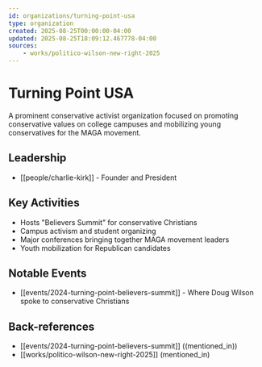 ```yaml
---
id: organizations/turning-point-usa
type: organization
created: 2025-08-25T00:00:00-04:00
updated: 2025-08-25T18:09:12.467778-04:00
sources:
    - works/politico-wilson-new-right-2025
---
```


# Turning Point USA

A prominent conservative activist organization focused on promoting conservative values on college campuses and mobilizing young conservatives for the MAGA movement.

## Leadership

- [[people/charlie-kirk]] - Founder and President

## Key Activities

- Hosts "Believers Summit" for conservative Christians
- Campus activism and student organizing
- Major conferences bringing together MAGA movement leaders
- Youth mobilization for Republican candidates

## Notable Events

- [[events/2024-turning-point-believers-summit]] - Where Doug Wilson spoke to conservative Christians

## Back-references
<!-- Auto-maintained by the system -->
- [[events/2024-turning-point-believers-summit]] ((mentioned_in))
- [[works/politico-wilson-new-right-2025]] (mentioned_in)


